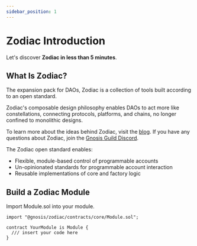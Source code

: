 ```yaml
---
sidebar_position: 1
---
```


# Zodiac Introduction

Let's discover **Zodiac in less than 5 minutes**.

## What Is Zodiac?

The expansion pack for DAOs, Zodiac is a collection of tools built according to an open standard. 

Zodiac's composable design philosophy enables DAOs to act more like constellations, connecting protocols, platforms, and chains, no longer confined to monolithic designs.

To learn more about the ideas behind Zodiac, visit the [blog](http://gnosisguild.mirror.xyz/). If you have any questions about Zodiac, join the [Gnosis Guild Discord](https://discord.gg/wwmBWTgyEq). 

The Zodiac open standard enables:

- Flexible, module-based control of programmable accounts
- Un-opinionated standards for programmable account interaction
- Reusable implementations of core and factory logic


## Build a Zodiac Module

Import Module.sol into your module.

```solidity
import "@gnosis/zodiac/contracts/core/Module.sol";

contract YourModule is Module {
  /// insert your code here
}

```
